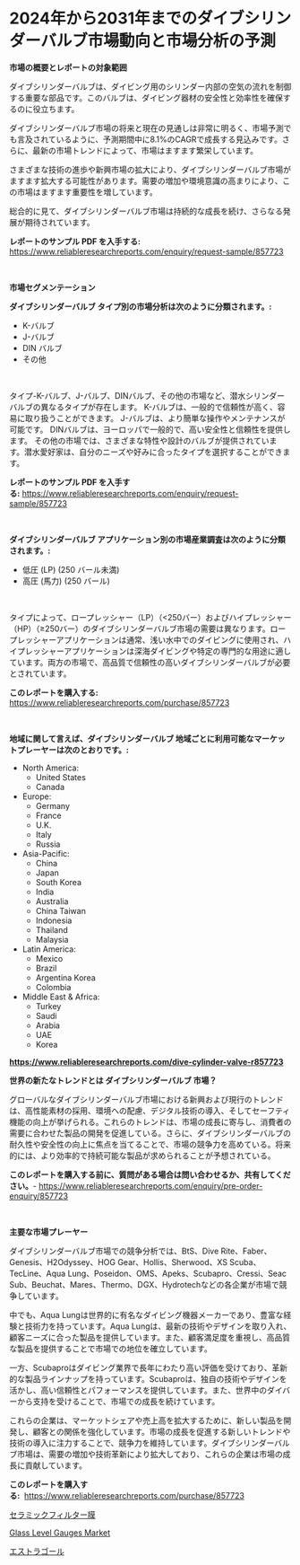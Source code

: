 <p><h1>2024年から2031年までのダイブシリンダーバルブ市場動向と市場分析の予測</h1></p><p><strong>市場の概要とレポートの対象範囲</strong></p>
<p><p>ダイブシリンダーバルブは、ダイビング用のシリンダー内部の空気の流れを制御する重要な部品です。このバルブは、ダイビング器材の安全性と効率性を確保するのに役立ちます。</p><p>ダイブシリンダーバルブ市場の将来と現在の見通しは非常に明るく、市場予測でも言及されているように、予測期間中に8.1%のCAGRで成長する見込みです。さらに、最新の市場トレンドによって、市場はますます繁栄しています。</p><p>さまざまな技術の進歩や新興市場の拡大により、ダイブシリンダーバルブ市場がますます拡大する可能性があります。需要の増加や環境意識の高まりにより、この市場はますます重要性を増しています。</p><p>総合的に見て、ダイブシリンダーバルブ市場は持続的な成長を続け、さらなる発展が期待されています。</p></p>
<p><strong>レポートのサンプル PDF を入手する:</strong> <a href="https://www.reliableresearchreports.com/enquiry/request-sample/857723">https://www.reliableresearchreports.com/enquiry/request-sample/857723</a></p>
<p>&nbsp;</p>
<p><strong>市場セグメンテーション</strong></p>
<p><strong>ダイブシリンダーバルブ タイプ別の市場分析は次のように分類されます。:</strong></p>
<p><ul><li>K-バルブ</li><li>J-バルブ</li><li>DIN バルブ</li><li>その他</li></ul></p>
<p>&nbsp;</p>
<p><p>タイプ-K-バルブ、J-バルブ、DINバルブ、その他の市場など、潜水シリンダーバルブの異なるタイプが存在します。 K-バルブは、一般的で信頼性が高く、容易に取り扱うことができます。 J-バルブは、より簡単な操作やメンテナンスが可能です。 DINバルブは、ヨーロッパで一般的で、高い安全性と信頼性を提供します。 その他の市場では、さまざまな特性や設計のバルブが提供されています。潜水愛好家は、自分のニーズや好みに合ったタイプを選択することができます。</p></p>
<p><strong>レポートのサンプル PDF を入手する:</strong>&nbsp;<a href="https://www.reliableresearchreports.com/enquiry/request-sample/857723">https://www.reliableresearchreports.com/enquiry/request-sample/857723</a></p>
<p>&nbsp;</p>
<p><strong> ダイブシリンダーバルブ アプリケーション別の市場産業調査は次のように分類されます。:</strong></p>
<p><ul><li>低圧 (LP) (250 バール未満)</li><li>高圧 (馬力) (250 バール)</li></ul></p>
<p>&nbsp;</p>
<p><p>タイプによって、ロープレッシャー（LP）（<250バー）およびハイプレッシャー（HP）（≥250バー）のダイブシリンダーバルブ市場の需要は異なります。ロープレッシャーアプリケーションは通常、浅い水中でのダイビングに使用され、ハイプレッシャーアプリケーションは深海ダイビングや特定の専門的な用途に適しています。両方の市場で、高品質で信頼性の高いダイブシリンダーバルブが必要とされています。</p></p>
<p><strong>このレポートを購入する:</strong>&nbsp; <a href="https://www.reliableresearchreports.com/purchase/857723">https://www.reliableresearchreports.com/purchase/857723</a></p>
<p>&nbsp;</p>
<p><strong>地域に関して言えば、ダイブシリンダーバルブ 地域ごとに利用可能なマーケットプレーヤーは次のとおりです。:</strong></p>
<p><ul>
    <li>
        North America:
        <ul>
            <li>United States</li>
            <li>Canada</li>
        </ul>
    </li>
    <li>
        Europe:
        <ul>
            <li>Germany</li>
            <li>France</li>
            <li>U.K.</li>
            <li>Italy</li>
            <li>Russia</li>
        </ul>
    </li>
    <li>
        Asia-Pacific:
        <ul>
            <li>China</li>
            <li>Japan</li>
            <li>South Korea</li>
            <li>India</li>
            <li>Australia</li>
            <li>China Taiwan</li>
            <li>Indonesia</li>
            <li>Thailand</li>
            <li>Malaysia</li>
        </ul>
    </li>
    <li>
        Latin America:
        <ul>
            <li>Mexico</li>
            <li>Brazil</li>
            <li>Argentina Korea</li>
            <li>Colombia</li>
        </ul>
    </li>
    <li>
        Middle East & Africa:
        <ul>
            <li>Turkey</li>
            <li>Saudi</li>
            <li>Arabia</li>
            <li>UAE</li>
            <li>Korea</li>
        </ul>
    </li>
    </ul></p>
<p><strong><a href="https://www.reliableresearchreports.com/dive-cylinder-valve-r857723">https://www.reliableresearchreports.com/dive-cylinder-valve-r857723</a></strong>&nbsp;</p>
<p><strong>世界の新たなトレンドとは ダイブシリンダーバルブ 市場？</strong></p>
<p><p>グローバルなダイブシリンダーバルブ市場における新興および現行のトレンドは、高性能素材の採用、環境への配慮、デジタル技術の導入、そしてセーフティ機能の向上が挙げられる。これらのトレンドは、市場の成長に寄与し、消費者の需要に合わせた製品の開発を促進している。さらに、ダイブシリンダーバルブの耐久性や安全性の向上に焦点を当てることで、市場の競争力を高めている。将来的には、より効率的で持続可能な製品が求められることが予想されている。</p></p>
<p><strong>このレポートを購入する前に、質問がある場合は問い合わせるか、共有してください。</strong>- <a href="https://www.reliableresearchreports.com/enquiry/pre-order-enquiry/857723">https://www.reliableresearchreports.com/enquiry/pre-order-enquiry/857723</a></p>
<p>&nbsp;</p>
<p><strong>主要な市場プレーヤー</strong></p>
<p><p>ダイブシリンダーバルブ市場での競争分析では、BtS、Dive Rite、Faber、Genesis、H2Odyssey、HOG Gear、Hollis、Sherwood、XS Scuba、TecLine、Aqua Lung、Poseidon、OMS、Apeks、Scubapro、Cressi、Seac Sub、Beuchat、Mares、Thermo、DGX、Hydrotechなどの各企業が市場で競争しています。</p><p>中でも、Aqua Lungは世界的に有名なダイビング機器メーカーであり、豊富な経験と技術力を持っています。Aqua Lungは、最新の技術やデザインを取り入れ、顧客ニーズに合った製品を提供しています。また、顧客満足度を重視し、高品質な製品を提供することで市場での地位を確立しています。</p><p>一方、Scubaproはダイビング業界で長年にわたり高い評価を受けており、革新的な製品ラインナップを持っています。Scubaproは、独自の技術やデザインを活かし、高い信頼性とパフォーマンスを提供しています。また、世界中のダイバーから支持を受けることで、市場での成長を続けています。</p><p>これらの企業は、マーケットシェアや売上高を拡大するために、新しい製品を開発し、顧客との関係を強化しています。市場の成長を促進する新しいトレンドや技術の導入に注力することで、競争力を維持しています。ダイブシリンダーバルブ市場は、需要の増加や技術革新により拡大しており、これらの企業は市場の成長に貢献しています。</p></p>
<p><strong>このレポートを購入する:</strong>&nbsp;&nbsp;<a href="https://www.reliableresearchreports.com/purchase/857723">https://www.reliableresearchreports.com/purchase/857723</a></p>
<p><p><a href="https://medium.com/@lauriank/%E3%82%BB%E3%83%A9%E3%83%9F%E3%83%83%E3%82%AF%E3%83%95%E3%82%A3%E3%83%AB%E3%82%BF%E3%83%BC%E3%83%A1%E3%83%B3%E3%83%96%E3%83%AC%E3%83%B3%E5%B8%82%E5%A0%B4%E3%83%AC%E3%83%9D%E3%83%BC%E3%83%88%E3%81%AF-%E3%81%93%E3%81%AE%E5%B8%82%E5%A0%B4%E3%81%AE%E6%9C%80%E6%96%B0%E3%81%AE%E3%83%88%E3%83%AC%E3%83%B3%E3%83%89%E3%81%A8%E6%88%90%E9%95%B7%E6%A9%9F%E4%BC%9A%E3%82%92%E6%98%8E%E3%82%89%E3%81%8B%E3%81%AB%E3%81%97%E3%81%A6%E3%81%84%E3%81%BE%E3%81%99-bd1de322ce02">セラミックフィルター膜</a></p><p><a href="https://github.com/ruddyyedelwadw/Market-Research-Report-List-2/blob/main/glass-level-gauges-market.md">Glass Level Gauges Market</a></p><p><a href="https://medium.com/@brianayatt2023/%E3%82%A8%E3%82%B9%E3%83%88%E3%83%A9%E3%82%B4%E3%83%BC%E3%83%AB%E5%B8%82%E5%A0%B4%E8%A6%8F%E6%A8%A1-%E5%B8%82%E5%A0%B4%E3%81%AE%E8%A6%8B%E9%80%9A%E3%81%97%E3%81%A8%E5%B8%82%E5%A0%B4%E4%BA%88%E6%B8%AC-2024%E5%B9%B4%E3%81%8B%E3%82%892031%E5%B9%B4-f31187ca5067">エストラゴール</a></p></p>